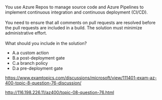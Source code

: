 You use Azure Repos to manage source code and Azure Pipelines to implement continuous integration and continuous deployment (CI/CD).<br/><br/>You need to ensure that all comments on pull requests are resolved before the pull requests are included in a build. The solution must minimize administrative effort.<br/><br/>What should you include in the solution?<ul><li class="multi-choice-item"><span class="multi-choice-letter" data-choice-letter="A">A.</span>a custom action</li><li class="multi-choice-item"><span class="multi-choice-letter" data-choice-letter="B">B.</span>a post-deployment gate</li><li class="multi-choice-item"><span class="multi-choice-letter" data-choice-letter="C">C.</span>a branch policy</li><li class="multi-choice-item correct-hidden"><span class="multi-choice-letter" data-choice-letter="D">D.</span>a pre-deployment gate</li></ul><p><a href="https://www.examtopics.com/discussions/microsoft/view/111401-exam-az-400-topic-8-question-76-discussion/">https://www.examtopics.com/discussions/microsoft/view/111401-exam-az-400-topic-8-question-76-discussion/</a></p><p><a href="http://116.198.226.11/az400/topic-08-question-76.html">http://116.198.226.11/az400/topic-08-question-76.html</a></p><script src="https://giscus.app/client.js"                    data-repo="azsamples/az204"                    data-repo-id="R_kgDOMRXzDQ"                    data-category="General"                    data-category-id="DIC_kwDOMRXzDc4Cgi27"                    data-mapping="pathname"                    data-strict="1"                    data-reactions-enabled="0"                    data-emit-metadata="0"                    data-input-position="bottom"                    data-theme="preferred_color_scheme"                    data-lang="en"                    crossorigin="anonymous"                    async>                    </script>